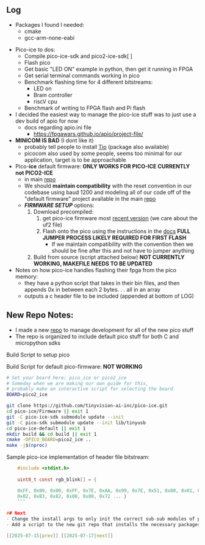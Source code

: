 ## Log
* Packages I found I needed:
	* cmake
	* gcc-arm-none-eabi
- Pico-ice to dos:
	- Compile pico-ice-sdk and pico2-ice-sdk[ ]
	- Flash pico
	- Get basic "LED ON" example in python, then get it running in FPGA
	- Get serial terminal commands working in pico
	- Benchmark flashing time for 4 different bitstreams: 
		- LED on
		- Bram controller
		- riscV cpu
	- Benchmark of writing to FPGA flash and Pi flash
- I decided the easiest way to manage the pico-ice stuff was to just use a dev build of apio for now
	- docs regarding apio.ini file
		- https://fpgawars.github.io/apio/project-file/
- **MINICOM IS BAD** (I dont like it)
	- probably tell people to install [Tio](https://github.com/tio/tio) (package also available)
	- picocom also used by some people, seems too minimal for our application, target is to be approachable
- Pico-**ice** default firmware: **ONLY WORKS FOR PICO-ICE CURRENTLY not PICO2-ICE**
	- in main [repo](https://github.com/tinyvision-ai-inc/pico-ice/tree/main/Firmware/pico-ice-default)
	- We should **maintain compatibility** with the reset convention in our codebase using baud 1200 and modeling all of our code off of the "default firmware" project available in the main [repo]()
	- ***FIRMWARE SETUP*** options:
		1. Download precompiled:
			1. get pico-ice firmware most [recent version](https://github.com/tinyvision-ai-inc/pico-ice/releases) (we care about the uf2 file)
			2. Flash onto the pico using the instructions in the [docs](https://pico-ice.tinyvision.ai/md_programming__the__mcu.html) **FULL JUMPER PROCESS LIKELY REQUIRED FOR FIRST FLASH**
				*  If we maintain compatibility with the convention then we should be fine after this and not have to jumper anything
		2. Build from source (script attached below) **NOT CURRENTLY WORKING, MAKEFILE NEEDS TO BE UPDATED**
- Notes on how pico-ice handles flashing their fpga from the pico memory:
	- they have a python script that takes in their bin files, and then appends 0x in between each 2 bytes. . . all in an array
	- outputs a c header file to be included (appended at bottom of LOG)


## New Repo Notes:
* I made a new [repo](https://github.com/evolvablehardware/BitstreamEvolutionPico) to manage development for all of the new pico stuff
* The repo is organized to include default pico stuff for both C and micropython sdks


Build Script to setup pico

Build Script for default pico-firmware: **NOT WORKING**
``` bash
# Set your board here: pico_ice or pico2_ice
# Someday when we are making our own guide for this,
# probably make an interactive script for selecting the board
BOARD=pico2_ice

git clone https://github.com/tinyvision-ai-inc/pico-ice.git
cd pico-ice/Firmware || exit 1
git -C pico-ice-sdk submodule update --init
git -C pico-sdk submodule update --init lib/tinyusb
cd pico-ice-default || exit 1
mkdir build && cd build || exit 1
cmake -DPICO_BOARD=pico2_ice ..
make -j$(nproc)
```


Sample pico-ice implementation of header file bitstream:
``` c
	#include <stdint.h>
	
	uint8_t const rgb_blink[] = {

	0xFF, 0x00, 0x00, 0xFF, 0x7E, 0xAA, 0x99, 0x7E, 0x51, 0x00, 0x01, 0x05, 0x92, 0x00, 0x20, 0x62,
	0x02, 0xB3, 0x82, 0x00, 0x00, 0x72 ... }
	```
	
## Next
- Change the install args to only init the correct sub-sub modules of pico-sdk instead of recursively cloning the whole thing bc it takes a while
- Add a script to the new git repo that installs the necessary packages (theres like 4)

[[2025-07-15|prev]] [[2025-07-17|next]]
